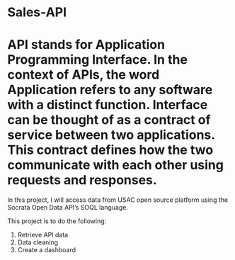 # Sales-API

# API stands for Application Programming Interface. In the context of APIs, the word Application refers to any software with a distinct function. Interface can be thought of as a contract of service between two applications. This contract defines how the two communicate with each other using requests and responses.

In this project, I will access data from USAC open source platform using the Socrata Open Data API’s SOQL language.

This project is to do the following:
  1. Retrieve API data
  2. Data cleaning 
  3. Create a dashboard
